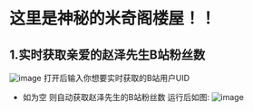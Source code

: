 # 这里是神秘的米奇阁楼屋！！
## 1.实时获取亲爱的赵泽先生B站粉丝数
![image](https://github.com/user-attachments/assets/87c86298-0d7f-4f29-8c8b-c9ed56dddff5)
打开后输入你想要实时获取的B站用户UID
- 如为空 则自动获取赵泽先生的B站粉丝数
运行后如图:
![image](https://github.com/user-attachments/assets/b0f004ac-bd43-4456-b611-b498d29bb806)

